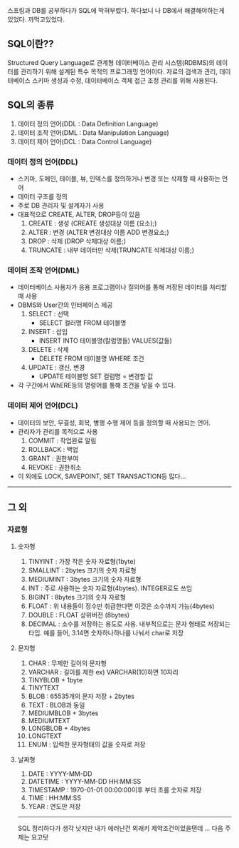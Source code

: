스프링과 DB를 공부하다가 SQL에 막혀부렀다.
하다보니 나 DB에서 해결해야하는게 있었다.
까먹고있었다.

## SQL이란??
Structured Query Language로 관계형 데이터베이스 관리 시스템(RDBMS)의 데이터를 관리하기 위해 설계된 특수 목적의 프로그래밍 언어이다.
자료의 검색과 관리, 데이터베이스 스키마 생성과 수정, 데이터베이스 객체 접근 조정 관리를 위해 사용된다.

## SQL의 종류
1. 데이터 정의 언어(DDL : Data Definition Language)
2. 데이터 조작 언어(DML : Data Manipulation Language)
3. 데이터 제어 언어(DCL : Data Control Language)

### 데이터 정의 언어(DDL)
- 스키마, 도메인, 테이블, 뷰, 인덱스를 정의하거나 변경 또는 삭제할 때 사용하는 언어
- 데이터 구조를 정의
- 주로 DB 관리자 및 설계자가 사용
- 대표적으로 CREATE, ALTER, DROP등이 있음
	1) CREATE : 생성 (CREATE 생성대상 이름 (요소);)
    2) ALTER : 변경 (ALTER 변경대상 이름 ADD 변경요소;)
    3) DROP : 삭제 (DROP 삭제대상 이름;)
    4) TRUNCATE : 내부 데이터만 삭제(TRUNCATE 삭제대상 이름;)
    

### 데이터 조작 언어(DML)
- 데이터베이스 사용자가 응용 프로그램이나 질의어를 통해 저장된 데이터를 처리할 때 사용
- DBMS와 User간의 인터페이스 제공
	1) SELECT : 선택
    	- SELECT 컬러명 FROM 테이블명
    2) INSERT : 삽입
    	- INSERT INTO 테이블명(칼럼명들) VALUES(값들)
    3) DELETE : 삭제
    	- DELETE FROM 테이블명 WHERE 조건
    4) UPDATE : 갱신, 변경
    	- UPDATE 테이블명 SET 컬럼명 = 변경할 값
- 각 구간에서 WhERE등의 명령어를 통해 조건을 넣을 수 있다.

### 데이터 제어 언어(DCL)
- 데이터의 보안, 무결성, 회복, 병행 수행 제어 등을 정의할 때 사용되는 언어.
- 관리자가 관리를 목적으로 사용
	1) COMMIT : 작업완료 알림
    2) ROLLBACK : 백업
	3) GRANT : 권한부여 
    4) REVOKE : 권한취소
- 이 외에도 LOCK, SAVEPOINT, SET TRANSACTION등 많다...

----------------------------
## 그 외

### 자료형
1. 숫자형
	1) TINYINT : 가장 작은 숫자 자료형(1byte)
    2) SMALLINT : 2bytes 크기의 숫자 자료형
    3) MEDIUMINT : 3bytes 크기의 숫자 자료형
    4) INT : 주로 사용하는 숫자 자료형(4bytes). INTEGER로도 쓰임
    5) BIGINT : 8bytes 크기의 숫자 자료형
    6) FLOAT : 위 내용들이 정수만 취급한다면 이것은 소수까지 가능(4bytes)
    7) DOUBLE : FLOAT 상위버전 (8bytes)
    8) DECIMAL : 소수를 저장하는 용도로 사용. 내부적으로는 문자 형태로 저장되는 타입. 예를 들어, 3.14면 숫자하나하나를 나눠서 char로 저장
    

2. 문자형
	1) CHAR : 무제한 길이의 문자형
    2) VARCHAR : 길이를 제한 ex) VARCHAR(10)하면 10자리
    3) TINYBLOB + 1byte
    4) TINYTEXT
    5) BLOB : 65535개의 문자 저장 + 2bytes
    6) TEXT : BLOB과 동일
    7) MEDIUMBLOB + 3bytes
    8) MEDIUMTEXT
    9) LONGBLOB + 4bytes
    10) LONGTEXT
    11) ENUM : 입력한 문자형태의 값을 숫자로 저장
    

3. 날짜형
	1) DATE : YYYY-MM-DD
    2) DATETIME : YYYY-MM-DD HH:MM:SS
    3) TIMESTAMP : 1970-01-01 00:00:00이후 부터 초를 숫자로 저장	
    4) TIME : HH:MM:SS
    5) YEAR : 연도만 저장
    
    ---------------------
    SQL 정리하다가 생각 낫지만 내가 에러난건 외래키 제약조건이었을탠데
   ...
   다음 주제는 요고탓